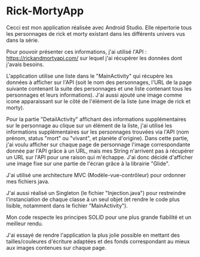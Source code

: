 # Rick-MortyApp

Cecci est mon application réalisée avec Android Studio. Elle répertorie tous les personnages de rick et morty existant dans les différents univers vus dans la série.

Pour pouvoir présenter ces informations, j'ai utilisé l'API : https://rickandmortyapi.com/ sur lequel j'ai récupérer les données dont j'avais besoins.

L'application utilise une liste dans le "MainActivity" qui récupère les données à afficher sur l'API (soit le nom des personnages, l'URL de la page suivante contenant la suite des personnages et une liste contenant tous les personnages et leurs informations). J'ai aussi ajouté une image comme icone apparaissant sur le côté de l'élément de la liste (une image de rick et morty).

Pour la partie "DetailActivity" affichant des informations supplémentaires sur le personnage au clique sur un élément de la liste, j'ai utilisé les informations supplémentaires sur les personnages trouvées via l'API (nom prénom, status "mort" ou "vivant", et planète d'origine). 
Dans cette partie, j'ai voulu afficher sur chaque page de personnage l'image correspondante donnée par l'API grâce à un URL, mais mes String n'arrivent pas à récupérer un URL sur l'API pour une raison qui m'échappe. J'ai donc décidé d'afficher une image fixe sur une partie de l'écran grâce à la librairie "Glide".

J'ai utilisé une architecture MVC (Modèle-vue-contrôleur) pour ordonner mes fichiers java.

J'ai aussi réalisé un Singleton (le fichier "Injection.java") pour restreindre l'instanciation de chaque classe à un seul objet (et rendre le code plus lisible, notamment dans le fichier "MainActivity").

Mon code respecte les principes SOLID pour une plus grande fiabilité et un meilleur rendu.

J'ai essayé de rendre l'application la plus jolie possible en mettant des tailles/couleures d'écriture adaptées et des fonds correspondant au mieux aux images contenues sur chaque page.
